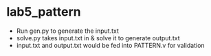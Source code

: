 # lab5_pattern

- Run gen.py to generate the input.txt
- solve.py takes input.txt in & solve it to generate output.txt
- input.txt and output.txt would be fed into PATTERN.v for validation
